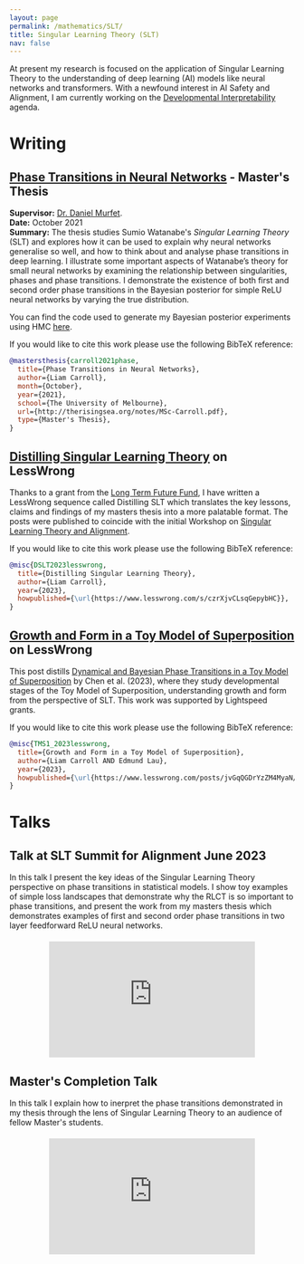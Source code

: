 ```yaml
---
layout: page
permalink: /mathematics/SLT/
title: Singular Learning Theory (SLT)
nav: false
---
```


At present my research is focused on the application of Singular Learning Theory to the understanding of deep learning (AI) models like neural networks and transformers. With a newfound interest in AI Safety and Alignment, I am currently working on the [Developmental Interpretability](https://www.lesswrong.com/s/SfFQE8DXbgkjk62JK/p/TjaeCWvLZtEDAS5Ex) agenda. 

# Writing 

## [Phase Transitions in Neural Networks](PhaseTransitions_NeuralNetworks_LiamCarroll.pdf) - Master's Thesis
**Supervisor:** [Dr. Daniel Murfet](http://therisingsea.org). <br>
**Date:** October 2021 <br>
**Summary:** The thesis studies Sumio Watanabe's _Singular Learning Theory_ (SLT) and explores how it can be used to explain why neural networks generalise so well, and how to think about and analyse phase transitions in deep learning. I illustrate some important aspects of Watanabe’s theory for small neural networks by examining the relationship between singularities, phases and phase transitions. I demonstrate the existence of both first and second order phase transitions in the Bayesian posterior for simple ReLU neural networks by varying the true distribution.

You can find the code used to generate my Bayesian posterior experiments using HMC [here](https://github.com/lemmykc/phase-transitions-neural-networks).

If you would like to cite this work please use the following BibTeX reference:
```bibtex
@mastersthesis{carroll2021phase,
  title={Phase Transitions in Neural Networks},
  author={Liam Carroll},
  month={October},
  year={2021},
  school={The University of Melbourne},
  url={http://therisingsea.org/notes/MSc-Carroll.pdf},
  type={Master's Thesis},
}
```

## [Distilling Singular Learning Theory](https://www.lesswrong.com/s/czrXjvCLsqGepybHC) on LessWrong

Thanks to a grant from the [Long Term Future Fund](https://funds.effectivealtruism.org/funds/far-future), I have written a LessWrong sequence called Distilling SLT which translates the key lessons, claims and findings of my masters thesis into a more palatable format. The posts were published to coincide with the initial Workshop on [Singular Learning Theory and Alignment](https://devinterp.com). 

If you would like to cite this work please use the following BibTeX reference:
```bibtex
@misc{DSLT2023lesswrong,
  title={Distilling Singular Learning Theory},
  author={Liam Carroll},
  year={2023},
  howpublished={\url{https://www.lesswrong.com/s/czrXjvCLsqGepybHC}},
}
```

## [Growth and Form in a Toy Model of Superposition](https://www.lesswrong.com/posts/jvGqQGDrYzZM4MyaN/growth-and-form-in-a-toy-model-of-superposition) on LessWrong
This post distills [Dynamical and Bayesian Phase Transitions in a Toy Model of Superposition](https://arxiv.org/abs/2310.06301) by Chen et al. (2023), where they study developmental stages of the Toy Model of Superposition, understanding growth and form from the perspective of SLT. This work was supported by Lightspeed grants. 

If you would like to cite this work please use the following BibTeX reference:
```bibtex
@misc{TMS1_2023lesswrong,
  title={Growth and Form in a Toy Model of Superposition},
  author={Liam Carroll AND Edmund Lau},
  year={2023},
  howpublished={\url{https://www.lesswrong.com/posts/jvGqQGDrYzZM4MyaN/growth-and-form-in-a-toy-model-of-superposition}},
}
```


# Talks 

## Talk at SLT Summit for Alignment June 2023
In this talk I present the key ideas of the Singular Learning Theory perspective on phase transitions in statistical models. I show toy examples of simple loss landscapes that demonstrate why the RLCT is so important to phase transitions, and present the work from my masters thesis which demonstrates examples of first and second order phase transitions in two layer feedforward ReLU neural networks. 

<div style="text-align:center; margin-top:20px; margin-bottom:20px;">
    <iframe width="364" height="205" src="https://www.youtube.com/embed/yxv8aDPHI9A" title="YouTube video player" frameborder="0" allow="accelerometer; autoplay; clipboard-write; encrypted-media; gyroscope; picture-in-picture; web-share" allowfullscreen></iframe>
</div>

## Master's Completion Talk 
In this talk I explain how to inerpret the phase transitions demonstrated in my thesis through the lens of Singular Learning Theory to an audience of fellow Master's students. 

<div style="text-align:center; margin-top:20px; margin-bottom:20px;">
<iframe width="364" height="205" src="https://www.youtube.com/embed/S-SxM2-7tiY" title="YouTube video player" frameborder="0" allow="accelerometer; autoplay; clipboard-write; encrypted-media; gyroscope; picture-in-picture; web-share" allowfullscreen></iframe>
</div>


